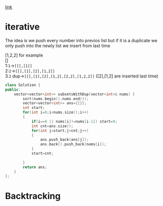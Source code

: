 [link](https://leetcode.com/problems/subsets-ii/)
# iterative
The idea is we push every number into previos list but if it is a duplicate we only push into the newly list we insert from last time  
  
[1,2,2] for example  
[]  
1:`1`->`[[],[1]]`  
2:`2`->`[[],[1],[2],[1,2]]`  
3.`2` dup->`[[],[1],[2],[1,2],[2,2],[1,2,2]]`  ([2],[1,2] are inserted last time)
```cpp
class Solution {
public:
    vector<vector<int>> subsetsWithDup(vector<int>& nums) {
        sort(nums.begin(),nums.end());
        vector<vector<int>> ans={{}};
        int start;
        for(int i=0;i<nums.size();i++)
        {
            if(i==0 || nums[i]!=nums[i-1]) start=0;
            int cnt=ans.size();
            for(int j=start;j<cnt;j++)
            {
                ans.push_back(ans[j]);
                ans.back().push_back(nums[i]);
            }
            start=cnt;
            
        }
        return ans;
    }
};
```
# Backtracking


